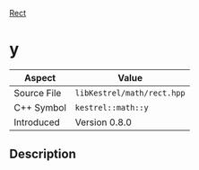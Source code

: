 [Rect](index.md)
# y
| Aspect | Value |
| --- | --- |
| Source File | `libKestrel/math/rect.hpp` |
| C++ Symbol | `kestrel::math::y` |
| Introduced | Version 0.8.0 |
## Description
